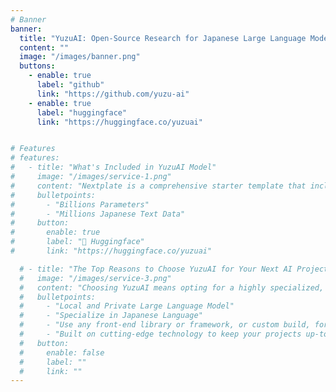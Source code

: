 ```yaml
---
# Banner
banner:
  title: "YuzuAI: Open-Source Research for Japanese Large Language Models"
  content: ""
  image: "/images/banner.png"
  buttons:
    - enable: true
      label: "github"
      link: "https://github.com/yuzu-ai"
    - enable: true
      label: "huggingface"
      link: "https://huggingface.co/yuzuai"


# Features
# features:
#   - title: "What's Included in YuzuAI Model"
#     image: "/images/service-1.png"
#     content: "Nextplate is a comprehensive starter template that includes everything you need to get started with your Next project. What's Included in Nextplate"
#     bulletpoints:
#       - "Billions Parameters"
#       - "Millions Japanese Text Data"
#     button:
#       enable: true
#       label: "🤗 Huggingface"
#       link: "https://huggingface.co/yuzuai"

  # - title: "The Top Reasons to Choose YuzuAI for Your Next AI Project"
  #   image: "/images/service-3.png"
  #   content: "Choosing YuzuAI means opting for a highly specialized, innovative, and dedicated team focused on perfecting AI language models for Japanese. "
  #   bulletpoints:
  #     - "Local and Private Large Language Model"
  #     - "Specialize in Japanese Language"
  #     - "Use any front-end library or framework, or custom build, for any project size."
  #     - "Built on cutting-edge technology to keep your projects up-to-date."
  #   button:
  #     enable: false
  #     label: ""
  #     link: ""
---
```

